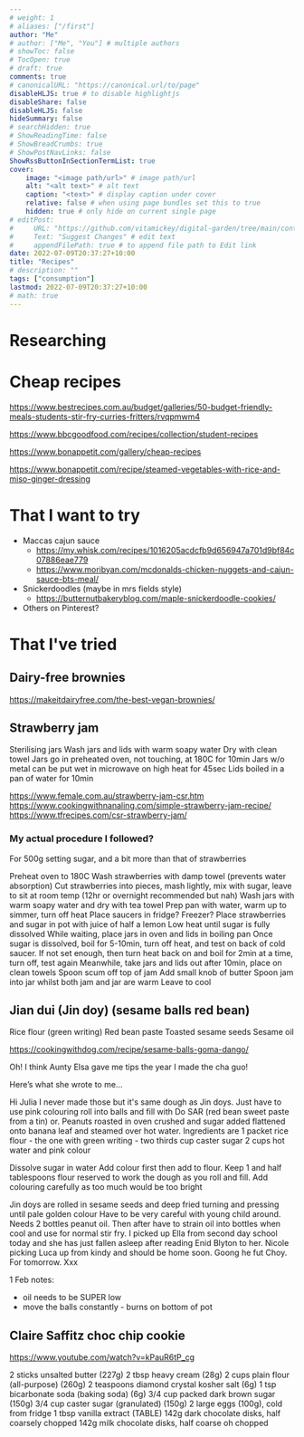 ```yaml
---
# weight: 1
# aliases: ["/first"]
author: "Me"
# author: ["Me", "You"] # multiple authors
# showToc: false
# TocOpen: true
# draft: true
comments: true
# canonicalURL: "https://canonical.url/to/page"
disableHLJS: true # to disable highlightjs
disableShare: false
disableHLJS: false
hideSummary: false
# searchHidden: true
# ShowReadingTime: false
# ShowBreadCrumbs: true
# ShowPostNavLinks: false
ShowRssButtonInSectionTermList: true
cover:
    image: "<image path/url>" # image path/url
    alt: "<alt text>" # alt text
    caption: "<text>" # display caption under cover
    relative: false # when using page bundles set this to true
    hidden: true # only hide on current single page
# editPost:
#     URL: "https://github.com/vitamickey/digital-garden/tree/main/content"
#     Text: "Suggest Changes" # edit text
#     appendFilePath: true # to append file path to Edit link
date: 2022-07-09T20:37:27+10:00
title: "Recipes"
# description: ""
tags: ["consumption"]
lastmod: 2022-07-09T20:37:27+10:00
# math: true
---
```


# Researching

# Cheap recipes

https://www.bestrecipes.com.au/budget/galleries/50-budget-friendly-meals-students-stir-fry-curries-fritters/rvqpmwm4

https://www.bbcgoodfood.com/recipes/collection/student-recipes

https://www.bonappetit.com/gallery/cheap-recipes

https://www.bonappetit.com/recipe/steamed-vegetables-with-rice-and-miso-ginger-dressing



# That I want to try 

- Maccas cajun sauce
    - https://my.whisk.com/recipes/1016205acdcfb9d656947a701d9bf84c07886eae779
    - https://www.moribyan.com/mcdonalds-chicken-nuggets-and-cajun-sauce-bts-meal/
- Snickerdoodles (maybe in mrs fields style)
    - https://butternutbakeryblog.com/maple-snickerdoodle-cookies/
- Others on Pinterest?


# That I've tried

## Dairy-free brownies
https://makeitdairyfree.com/the-best-vegan-brownies/

## Strawberry jam

Sterilising jars
Wash jars and lids with warm soapy water
Dry with clean towel
Jars go in preheated oven, not touching, at 180C for 10min
Jars w/o metal can be put wet in microwave on high heat for 45sec
Lids boiled in a pan of water for 10min

https://www.female.com.au/strawberry-jam-csr.htm
https://www.cookingwithnanaling.com/simple-strawberry-jam-recipe/
https://www.tfrecipes.com/csr-strawberry-jam/

### My actual procedure I followed?

For 500g setting sugar, and a bit more than that of strawberries

Preheat oven to 180C
Wash strawberries with damp towel (prevents water absorption)
Cut strawberries into pieces, mash lightly, mix with sugar, leave to sit at room temp (12hr or overnight recommended but nah)
Wash jars with warm soapy water and dry with tea towel
Prep pan with water, warm up to simmer, turn off heat
Place saucers in fridge? Freezer?
Place strawberries and sugar in pot with juice of half a lemon
Low heat until sugar is fully dissolved
While waiting, place jars in oven and lids in boiling pan
Once sugar is dissolved, boil for 5-10min, turn off heat, and test on back of cold saucer. If not set enough, then turn heat back on and boil for 2min at a time, turn off, test again
Meanwhile, take jars and lids out after 10min, place on clean towels
Spoon scum off top of jam
Add small knob of butter
Spoon jam into jar whilst both jam and jar are warm
Leave to cool

## Jian dui (Jin doy) (sesame balls red bean)

Rice flour (green writing)
Red bean paste
Toasted sesame seeds
Sesame oil

https://cookingwithdog.com/recipe/sesame-balls-goma-dango/

Oh! I think Aunty Elsa gave me tips the year I made the cha guo!

Here’s what she wrote to me... 

Hi Julia   I never made those but it's same dough as Jin doys. Just have to use pink colouring roll into balls and fill with Do SAR (red bean sweet paste from a tin) or. Peanuts roasted in oven  crushed and sugar added  flattened onto banana leaf and steamed over hot water.    Ingredients are 1 packet rice flour - the one with green writing -  two thirds cup caster sugar  2 cups hot water and pink colour

Dissolve sugar in water  Add colour first then add to flour. Keep 1 and half tablespoons flour reserved to work the dough as you roll and fill.  Add colouring carefully as too much would be too bright 

Jin doys are rolled in sesame seeds and deep fried turning and pressing until pale golden colour     Have to be very careful with young child around.   Needs 2 bottles peanut oil. Then after have to strain oil into bottles when cool and use for normal stir fry.    I picked up Ella from second day school today and she has just fallen asleep after reading Enid Blyton to her.   Nicole picking Luca up from kindy and should be home soon. Goong he fut Choy. For tomorrow.  Xxx

1 Feb notes:
- oil needs to be SUPER low
- move the balls constantly - burns on bottom of pot 

## Claire Saffitz choc chip cookie

https://www.youtube.com/watch?v=kPauR6tP_cg

2 sticks unsalted butter (227g)
2 tbsp heavy cream (28g)
2 cups plain flour (all-purpose) (260g)
2 teaspoons diamond crystal kosher salt (6g)
1 tsp bicarbonate soda (baking soda) (6g)
3/4 cup packed dark brown sugar (150g)
3/4 cup caster sugar (granulated) (150g)
2 large eggs (100g), cold from fridge
1 tbsp vanilla extract (TABLE)
142g dark chocolate disks, half coarsely chopped
142g milk chocolate disks, half coarse oh chopped